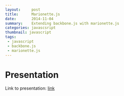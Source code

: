 ```yaml
---
layout:     post
title:      Marionette.js
date:       2014-11-04
summary:    Extending backbone.js with marionette.js
categories: javascsript
thumbnail: javascript
tags:
 - javascript
 - backbone.js
 - marionette.js
---
```


# Presentation
Link to presentation: [link](/marionette/assets/player/KeynoteDHTMLPlayer.html)

